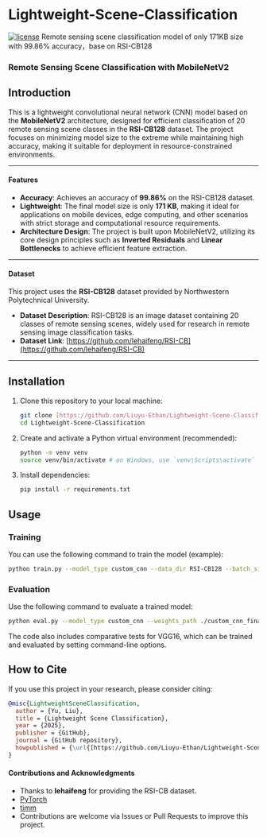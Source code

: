 # Lightweight-Scene-Classification
[![license](https://img.shields.io/badge/license-MIT-blue.svg)](LICENSE)
Remote sensing scene classification model of only 171KB size with 99.86% accuracy，base on RSI-CB128

### Remote Sensing Scene Classification with MobileNetV2
## Introduction
This is a lightweight convolutional neural network (CNN) model based on the **MobileNetV2** architecture, designed for efficient classification of 20 remote sensing scene classes in the **RSI-CB128** dataset. The project focuses on minimizing model size to the extreme while maintaining high accuracy, making it suitable for deployment in resource-constrained environments.

---

#### Features

* **Accuracy**: Achieves an accuracy of **99.86%** on the RSI-CB128 dataset.
* **Lightweight**: The final model size is only **171 KB**, making it ideal for applications on mobile devices, edge computing, and other scenarios with strict storage and computational resource requirements.
* **Architecture Design**: The project is built upon MobileNetV2, utilizing its core design principles such as **Inverted Residuals** and **Linear Bottlenecks** to achieve efficient feature extraction.

---

#### Dataset

This project uses the **RSI-CB128** dataset provided by Northwestern Polytechnical University.
* **Dataset Description**: RSI-CB128 is an image dataset containing 20 classes of remote sensing scenes, widely used for research in remote sensing image classification tasks.
* **Dataset Link**: [https://github.com/lehaifeng/RSI-CB](https://github.com/lehaifeng/RSI-CB)

---

## Installation

1.  Clone this repository to your local machine:
    ```bash
    git clone [https://github.com/Liuyu-Ethan/Lightweight-Scene-Classification.git](https://github.com/Liuyu-Ethan/Lightweight-Scene-Classification.git)
    cd Lightweight-Scene-Classification
    ```

2.  Create and activate a Python virtual environment (recommended):
    ```bash
    python -m venv venv
    source venv/bin/activate # on Windows, use `venv\Scripts\activate`
    ```

3.  Install dependencies:
    ```bash
    pip install -r requirements.txt
    ```

## Usage

### Training

You can use the following command to train the model (example):
```bash
python train.py --model_type custom_cnn --data_dir RSI-CB128 --batch_size 32 --epochs 10 --lr 0.001
````

### Evaluation

Use the following command to evaluate a trained model:

```bash
python eval.py --model_type custom_cnn --weights_path ./custom_cnn_final.pth
```

The code also includes comparative tests for VGG16, which can be trained and evaluated by setting command-line options.

## How to Cite

If you use this project in your research, please consider citing:

```bibtex
@misc{LightweightSceneClassification,
  author = {Yu, Liu},
  title = {Lightweight Scene Classification},
  year = {2025},
  publisher = {GitHub},
  journal = {GitHub repository},
  howpublished = {\url{[https://github.com/Liuyu-Ethan/Lightweight-Scene-Classification](https://github.com/Liuyu-Ethan/Lightweight-Scene-Classification)}}
}
```

#### Contributions and Acknowledgments

  * Thanks to **lehaifeng** for providing the RSI-CB dataset.
  * [PyTorch](https://pytorch.org/)
  * [timm](https://github.com/rwightman/pytorch-image-models)
  * Contributions are welcome via Issues or Pull Requests to improve this project.

<!-- end list -->

```
```
